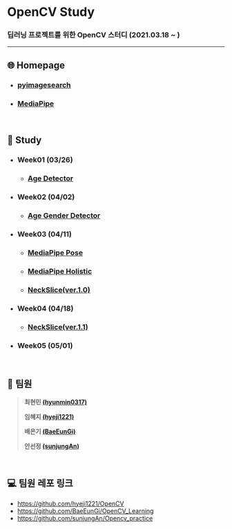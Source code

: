 # OpenCV Study
### 딥러닝 프로젝트를 위한 OpenCV 스터디 (2021.03.18 ~ )

----

## :globe_with_meridians: Homepage

* ### [pyimagesearch](https://www.pyimagesearch.com/)

* ### [MediaPipe](https://google.github.io/mediapipe/)

<br>

## :book: Study

* ### Week01 (03/26)

  * ### [Age Detector](https://github.com/hyunmin0317/OpenCV_Study/blob/master/AgeDetector/AgeDetector.md)

* ### Week02 (04/02)

  * ### [Age Gender Detector](https://github.com/hyunmin0317/OpenCV_Study/blob/master/AgeGenderDetector/AgeGenderDetector.md)

* ### Week03 (04/11)

  * ### [MediaPipe Pose](https://github.com/hyunmin0317/OpenCV_Study/blob/master/MediaPipePose/MediaPipePose.md)
  
  * ### [MediaPipe Holistic](https://github.com/hyunmin0317/OpenCV_Study/blob/master/MediaPipeHolistic/MediaPipeHolistic.md)
  
  * ### [NeckSlice(ver.1.0)](https://github.com/hyunmin0317/OpenCV_Study/blob/master/NeckSlice/NeckSlice(ver.1.0)/Github/NeckSlice(ver.1.0).md)
  
* ### Week04 (04/18)

  * ### [NeckSlice(ver.1.1)](https://github.com/hyunmin0317/OpenCV_Study/blob/master/NeckSlice/NeckSlice(ver.1.1)/Github/NeckSlice(ver.1.1).md)
  
* ### Week05 (05/01)

<br>

## :turtle: 팀원 

> **최현민 [(hyunmin0317)](https://github.com/hyunmin0317?tab=repositories)**
>
> **임혜지 [(hyeji1221)](https://github.com/hyeji1221)**
>
> **배은기 [(BaeEunGi)](https://github.com/BaeEunGi)**
>
> **안선정 [(sunjungAn)](https://github.com/sunjungAn)**

<br>

## :computer: 팀원 레포 링크

* https://github.com/hyeji1221/OpenCV
* https://github.com/BaeEunGi/OpenCV_Learning
* https://github.com/sunjungAn/Opencv_practice
